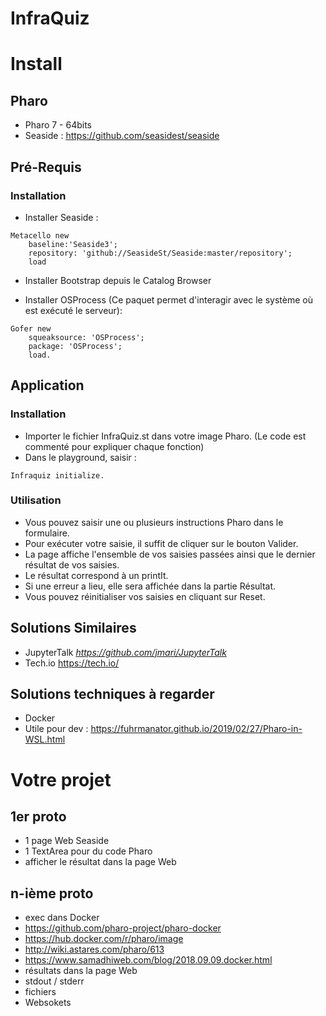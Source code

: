 # InfraQuiz

# Install

## Pharo 

- Pharo 7 - 64bits
- Seaside : https://github.com/seasidest/seaside

## Pré-Requis

### Installation

- Installer Seaside :

```Smalltalk
Metacello new
    baseline:'Seaside3';
    repository: 'github://SeasideSt/Seaside:master/repository';
    load
```
- Installer Bootstrap depuis le Catalog Browser

- Installer OSProcess (Ce paquet permet d'interagir avec le système où est exécuté le serveur):

```Smalltalk
Gofer new
	squeaksource: 'OSProcess';
	package: 'OSProcess';
	load.
```

## Application

### Installation

- Importer le fichier InfraQuiz.st dans votre image Pharo. (Le code est commenté pour expliquer chaque fonction)
- Dans le playground, saisir :

```Smalltalk
Infraquiz initialize.
```

### Utilisation

- Vous pouvez saisir une ou plusieurs instructions Pharo dans le formulaire.
- Pour exécuter votre saisie, il suffit de cliquer sur le bouton Valider.
- La page affiche l'ensemble de vos saisies passées ainsi que le dernier résultat de vos saisies.
- Le résultat correspond à un printIt.
- Si une erreur a lieu, elle sera affichée dans la partie Résultat.
- Vous pouvez réinitialiser vos saisies en cliquant sur Reset.

## Solutions Similaires 

- JupyterTalk *https://github.com/jmari/JupyterTalk*
- Tech.io https://tech.io/

## Solutions techniques à regarder 

- Docker
- Utile pour dev : https://fuhrmanator.github.io/2019/02/27/Pharo-in-WSL.html

# Votre projet

## 1er proto

- 1 page Web Seaside
- 1 TextArea pour du code Pharo
- afficher le résultat dans la page Web

## n-ième proto

- exec dans Docker 
- https://github.com/pharo-project/pharo-docker
- https://hub.docker.com/r/pharo/image
- http://wiki.astares.com/pharo/613
- https://www.samadhiweb.com/blog/2018.09.09.docker.html
- résultats dans la page Web
- stdout / stderr
- fichiers
- Websokets


